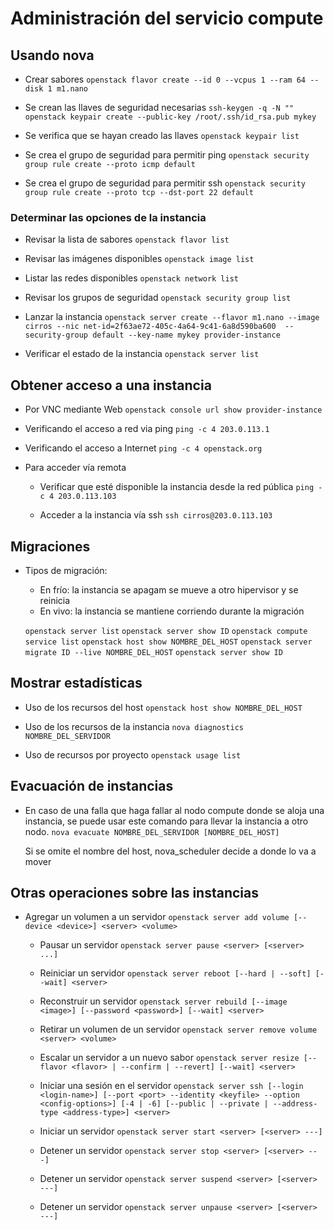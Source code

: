 # Administración del servicio compute

## Usando nova
  * Crear sabores
    `openstack flavor create --id 0 --vcpus 1 --ram 64 --disk 1 m1.nano`

  * Se crean las llaves de seguridad necesarias
    `ssh-keygen -q -N ""`
    `openstack keypair create --public-key /root/.ssh/id_rsa.pub mykey`

  * Se verifica que se hayan creado las llaves
    `openstack keypair list`

  * Se crea el grupo de seguridad para permitir ping
    `openstack security group rule create --proto icmp default`

  * Se crea el grupo de seguridad para permitir ssh
    `openstack security group rule create --proto tcp --dst-port 22 default`

### Determinar las opciones de la instancia
  * Revisar la lista de sabores
    `openstack flavor list`

  * Revisar las imágenes disponibles
    `openstack image list`

  * Listar las redes disponibles
    `openstack network list`

  * Revisar los grupos de seguridad
    `openstack security group list`

  * Lanzar la instancia
    `openstack server create --flavor m1.nano --image cirros --nic net-id=2f63ae72-405c-4a64-9c41-6a8d590ba600  --security-group default --key-name mykey provider-instance`

  * Verificar el estado de la instancia
    `openstack server list`

## Obtener acceso a una instancia
  * Por VNC mediante Web
    `openstack console url show provider-instance`

  * Verificando el acceso a red via ping
    `ping -c 4 203.0.113.1`

  * Verificando el acceso a Internet
    `ping -c 4 openstack.org`

  * Para acceder vía remota
    + Verificar que esté disponible la instancia desde la red pública
      `ping -c 4 203.0.113.103`

    + Acceder a la instancia vía ssh
      `ssh cirros@203.0.113.103`

## Migraciones
  * Tipos de migración:
    + En frío: la instancia se apagam se mueve a otro hipervisor y se reinicia
    + En vivo: la instancia se mantiene corriendo durante la migración

    `openstack server list`
    `openstack server show ID`
    `openstack compute service list`
    `openstack host show NOMBRE_DEL_HOST`
    `openstack server migrate ID --live NOMBRE_DEL_HOST`
    `openstack server show ID`

## Mostrar estadísticas
  * Uso de los recursos del host
    `openstack host show NOMBRE_DEL_HOST`

  * Uso de los recursos de la instancia
    `nova diagnostics NOMBRE_DEL_SERVIDOR`

  * Uso de recursos por proyecto
    `openstack usage list`

## Evacuación de instancias
  * En caso de una falla que haga fallar al nodo compute donde se aloja una instancia, se puede usar este comando para llevar la instancia a otro nodo.
    `nova evacuate NOMBRE_DEL_SERVIDOR [NOMBRE_DEL_HOST]`

    Si se omite el nombre del host, nova_scheduler decide a donde lo va a mover

## Otras operaciones sobre las instancias
  * Agregar un volumen a un servidor
    `openstack server add volume [--device <device>] <server> <volume>`

    * Pausar un servidor
      `openstack server pause <server> [<server> ...]`

    * Reiniciar un servidor
      `openstack server reboot
      [--hard | --soft]
      [--wait]
      <server>`

    * Reconstruir un servidor
      `openstack server rebuild
      [--image <image>]
      [--password <password>]
      [--wait]
      <server>`

    * Retirar un volumen de un servidor
      `openstack server remove volume <server> <volume>`

    * Escalar un servidor a un nuevo sabor
      `openstack server resize
      [--flavor <flavor> | --confirm | --revert]
      [--wait]
      <server>`

    * Iniciar una sesión en el servidor
      `openstack server ssh
      [--login <login-name>]
      [--port <port> --identity <keyfile> --option <config-options>]
      [-4 | -6]
      [--public | --private | --address-type <address-type>]
      <server>`

    * Iniciar un servidor
      `openstack server start <server> [<server> ---]`

    * Detener un servidor
      `openstack server stop <server> [<server> ---]`

    * Detener un servidor
      `openstack server suspend <server> [<server> ---]`

    * Detener un servidor
      `openstack server unpause <server> [<server> ---]`
